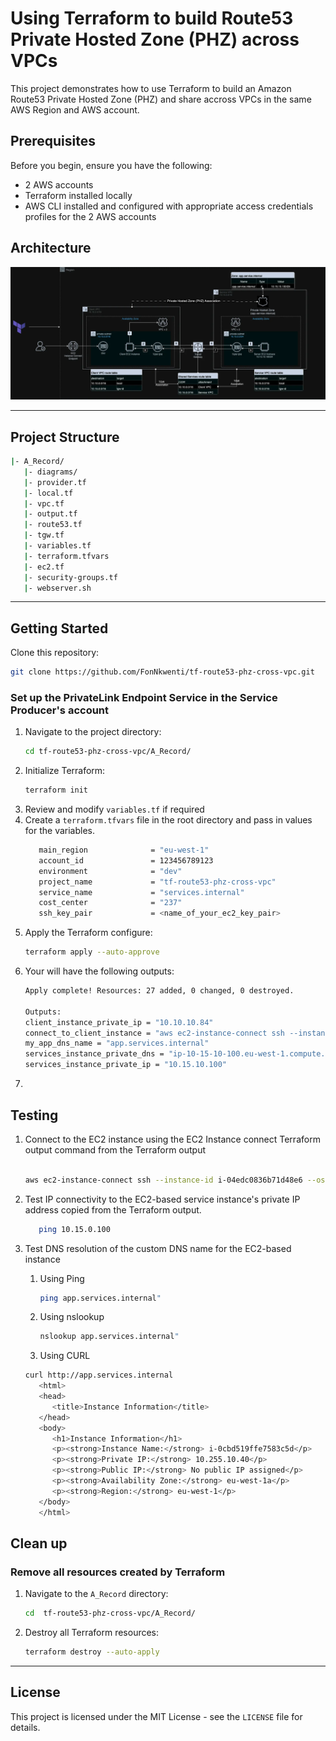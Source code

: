 # Using Terraform to build Route53 Private Hosted Zone (PHZ) across VPCs
This project demonstrates how to use Terraform to build an Amazon Route53 Private Hosted Zone (PHZ) and share accross VPCs in the same AWS Region and AWS account.

## Prerequisites
Before you begin, ensure you have the following:

- 2 AWS accounts
- Terraform installed locally
- AWS CLI installed and configured with appropriate access credentials profiles for the 2 AWS accounts

## Architecture
![Diagram](route53_phz_cross_vpc-phz-ec2-steps-dark.webp)

---

## Project Structure
```bash
|- A_Record/
   |- diagrams/
   |- provider.tf
   |- local.tf
   |- vpc.tf
   |- output.tf
   |- route53.tf
   |- tgw.tf
   |- variables.tf
   |- terraform.tfvars
   |- ec2.tf
   |- security-groups.tf
   |- webserver.sh

```
---
## Getting Started

Clone this repository:

   ```bash
   git clone https://github.com/FonNkwenti/tf-route53-phz-cross-vpc.git
   ```


### Set up the PrivateLink Endpoint Service in the Service Producer's account
1. Navigate to the project directory:
   ```bash
   cd tf-route53-phz-cross-vpc/A_Record/
   ```
2. Initialize Terraform:
   ```bash
   terraform init
   ```
3. Review and modify `variables.tf` if required
4. Create a `terraform.tfvars` file in the root directory and pass in values for the variables.
   ```bash
      main_region              = "eu-west-1"
      account_id               = 123456789123
      environment              = "dev"
      project_name             = "tf-route53-phz-cross-vpc"
      service_name             = "services.internal"
      cost_center              = "237"
      ssh_key_pair             = <name_of_your_ec2_key_pair>
   ```
5. Apply the Terraform configure:
   ```bash
   terraform apply --auto-approve
   ```
6. Your will have the following outputs: 
   ```bash
   Apply complete! Resources: 27 added, 0 changed, 0 destroyed.

   Outputs:
   client_instance_private_ip = "10.10.10.84"
   connect_to_client_instance = "aws ec2-instance-connect ssh --instance-id i-04edc0836b71d48e6 --os-user ec2-user --connection-type eice --region eu-west-1"
   my_app_dns_name = "app.services.internal"
   services_instance_private_dns = "ip-10-15-10-100.eu-west-1.compute.internal"
   services_instance_private_ip = "10.15.10.100"

   ```
7.   


## Testing
1. Connect to the EC2 instance using the EC2 Instance connect Terraform output command from the Terraform output
   ```bash

   aws ec2-instance-connect ssh --instance-id i-04edc0836b71d48e6 --os-user ec2-user --connection-type eice --region eu-west-1

   ```
2. Test IP connectivity to the EC2-based service instance's private IP address copied from the Terraform output.
   ```bash
      ping 10.15.0.100
   ```
3. Test DNS resolution of the custom DNS name for the EC2-based instance
   1. Using Ping
      ```bash
      ping app.services.internal"
      ```


   2. Using nslookup
      ```bash
      nslookup app.services.internal"
      ```

   3. Using CURL
   ```bash
   curl http://app.services.internal
      <html>
      <head>
         <title>Instance Information</title>
      </head>
      <body>
         <h1>Instance Information</h1>
         <p><strong>Instance Name:</strong> i-0cbd519ffe7583c5d</p>
         <p><strong>Private IP:</strong> 10.255.10.40</p>
         <p><strong>Public IP:</strong> No public IP assigned</p>
         <p><strong>Availability Zone:</strong> eu-west-1a</p>
         <p><strong>Region:</strong> eu-west-1</p>
      </body>
      </html>
   ```

## Clean up

### Remove all resources created by Terraform
1. Navigate to the  `A_Record` directory:
   ```bash
   cd  tf-route53-phz-cross-vpc/A_Record/
   ```
2. Destroy all Terraform resources:
   ```bash
   terraform destroy --auto-apply
   ```
---



<!-- ## Step-by-step Turial -->


## License

This project is licensed under the MIT License - see the `LICENSE` file for details.
